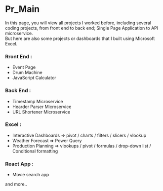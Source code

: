 # Pr_Main
In this page, you will view all projects I worked before, including several coding projects, from front end to back end; Single Page Application to API microservice. 
<br>But here are also some projects or dashboards that I built using Microsoft Excel.


### Rront End : 
- Event Page
- Drum Machine
- JavaScript Calculator

### Back End : 
- Timestamp Microservice
- Hearder Parser Microservice
- URL Shortener Microservice

### Excel :
- Interactive Dashboards => pivot / charts / filters / slicers / vlookup
- Weather Forecast => Power Query
- Production Planning => vlookups / pivot / formulas / drop-down list / Conditional formatting

### React App : 
- Movie search app

and more..
